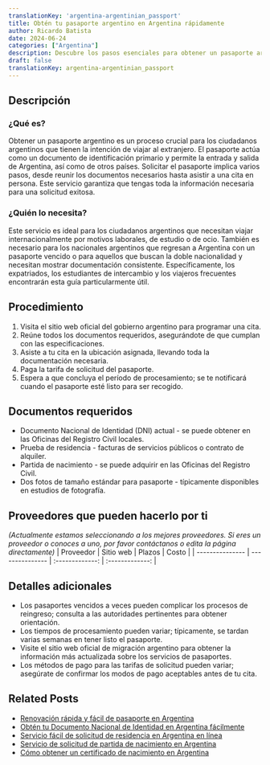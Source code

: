 ```yaml
---
translationKey: 'argentina-argentinian_passport'
title: Obtén tu pasaporte argentino en Argentina rápidamente
author: Ricardo Batista
date: 2024-06-24
categories: ["Argentina"]
description: Descubre los pasos esenciales para obtener un pasaporte argentino con facilidad. Sigue nuestra guía para un proceso de solicitud sin problemas.
draft: false
translationKey: argentina-argentinian_passport
---
```


## Descripción
### ¿Qué es?
Obtener un pasaporte argentino es un proceso crucial para los ciudadanos argentinos que tienen la intención de viajar al extranjero. El pasaporte actúa como un documento de identificación primario y permite la entrada y salida de Argentina, así como de otros países. Solicitar el pasaporte implica varios pasos, desde reunir los documentos necesarios hasta asistir a una cita en persona. Este servicio garantiza que tengas toda la información necesaria para una solicitud exitosa.

### ¿Quién lo necesita?
Este servicio es ideal para los ciudadanos argentinos que necesitan viajar internacionalmente por motivos laborales, de estudio o de ocio. También es necesario para los nacionales argentinos que regresan a Argentina con un pasaporte vencido o para aquellos que buscan la doble nacionalidad y necesitan mostrar documentación consistente. Específicamente, los expatriados, los estudiantes de intercambio y los viajeros frecuentes encontrarán esta guía particularmente útil.

## Procedimiento

1. Visita el sitio web oficial del gobierno argentino para programar una cita.
2. Reúne todos los documentos requeridos, asegurándote de que cumplan con las especificaciones.
3. Asiste a tu cita en la ubicación asignada, llevando toda la documentación necesaria.
4. Paga la tarifa de solicitud del pasaporte.
5. Espera a que concluya el período de procesamiento; se te notificará cuando el pasaporte esté listo para ser recogido.

## Documentos requeridos

- Documento Nacional de Identidad (DNI) actual - se puede obtener en las Oficinas del Registro Civil locales.
- Prueba de residencia - facturas de servicios públicos o contrato de alquiler.
- Partida de nacimiento - se puede adquirir en las Oficinas del Registro Civil.
- Dos fotos de tamaño estándar para pasaporte - típicamente disponibles en estudios de fotografía.

## Proveedores que pueden hacerlo por ti
_(Actualmente estamos seleccionando a los mejores proveedores. Si eres un proveedor o conoces a uno, por favor contáctanos o edita la página directamente)_
| Proveedor       |     Sitio web    |    Plazos        |       Costo     |
| --------------- | --------------- |  :-------------: | :-------------: |

## Detalles adicionales

- Los pasaportes vencidos a veces pueden complicar los procesos de reingreso; consulta a las autoridades pertinentes para obtener orientación.
- Los tiempos de procesamiento pueden variar; típicamente, se tardan varias semanas en tener listo el pasaporte.
- Visite el sitio web oficial de migración argentino para obtener la información más actualizada sobre los servicios de pasaportes.
- Los métodos de pago para las tarifas de solicitud pueden variar; asegúrate de confirmar los modos de pago aceptables antes de tu cita.
## Related Posts

- [Renovación rápida y fácil de pasaporte en Argentina](https://tramitit.com/spanish/guides/argentina/renovación_de_pasaporte/)
- [Obtén tu Documento Nacional de Identidad en Argentina fácilmente](https://tramitit.com/spanish/guides/argentina/documento_nacional_de_identidad/)
- [Servicio fácil de solicitud de residencia en Argentina en línea](https://tramitit.com/spanish/guides/argentina/solicitud_de_residencia/)
- [Servicio de solicitud de partida de nacimiento en Argentina](https://tramitit.com/spanish/guides/argentina/certificado_de_nacimiento/)
- [Cómo obtener un certificado de nacimiento en Argentina](https://tramitit.com/spanish/guides/argentina/partida_de_nacimiento/)